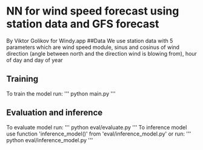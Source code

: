 # NN for wind speed forecast using station data and GFS forecast 
By Viktor Golikov for Windy.app
##Data
We use station data with 5 parameters which are wind speed module, sinus and cosinus of wind direction (angle between north and the direction wind is blowing from), hour of day and day of year 
## Training
To train the model run:
'''
python main.py
'''
## Evaluation and inference
To evaluate model run:
'''
python eval/evaluate.py
'''
To inference model use function 'inference_model()' from 'eval/inference_model.py' or run:
'''
python eval/inference_model.py
'''
